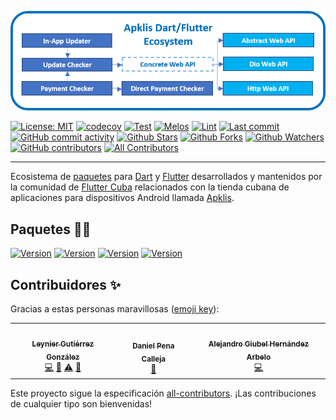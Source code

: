 <p align="center">
    <a href="https://github.com/fluttercuba">
        <img src="resources/banner.png">
    </a>
</p>

[![License: MIT](https://img.shields.io/badge/License-MIT-green.svg?label=license)](https://opensource.org/licenses/MIT)
[![codecov](https://codecov.io/gh/fluttercuba/apklis-dart-flutter/branch/main/graph/badge.svg?token=RTBS8EX4GQ)](https://codecov.io/gh/fluttercuba/apklis-dart-flutter)
[![Test](https://github.com/fluttercuba/apklis-dart-flutter/actions/workflows/test.yml/badge.svg)](https://github.com/fluttercuba/apklis-dart-flutter/actions/workflows/test.yml)
[![Melos](https://img.shields.io/badge/maintained%20with-melos-f700ff.svg?style=flat-square)](https://github.com/invertase/melos) [![Lint](https://img.shields.io/badge/style-lint-4BC0F.svg)](https://pub.dev/packages/lint)
[![Last commit](https://img.shields.io/github/last-commit/fluttercuba/apklis-dart-flutter.svg?style=flat)](https://github.com/fluttercuba/apklis-dart-flutter/commits)
[![GitHub commit activity](https://img.shields.io/github/commit-activity/m/fluttercuba/apklis-dart-flutter)](https://github.com/fluttercuba/apklis-dart-flutter/commits)
[![Github Stars](https://img.shields.io/github/stars/fluttercuba/apklis-dart-flutter?style=flat&logo=github)](https://github.com/fluttercuba/apklis-dart-flutter/stargazers)
[![Github Forks](https://img.shields.io/github/forks/fluttercuba/apklis-dart-flutter?style=flat&logo=github)](https://github.com/fluttercuba/apklis-dart-flutter/network/members)
[![Github Watchers](https://img.shields.io/github/watchers/fluttercuba/apklis-dart-flutter?style=flat&logo=github)](https://github.com/fluttercuba/apklis-dart-flutter)
[![GitHub contributors](https://img.shields.io/github/contributors/fluttercuba/apklis-dart-flutter?label=code%20contributors)](https://github.com/fluttercuba/apklis-dart-flutter/graphs/contributors) <!-- ALL-CONTRIBUTORS-BADGE:START - Do not remove or modify this section -->
[![All Contributors](https://img.shields.io/badge/all_contributors-3-orange.svg?style=flat-square)](#contributors-)
<!-- ALL-CONTRIBUTORS-BADGE:END -->

---

Ecosistema de [paquetes](https://pub.dev) para [Dart](https://dart.dev) y [Flutter](https://flutter.dev) desarrollados y mantenidos por la comunidad de [Flutter Cuba](https://github.com/fluttercuba) relacionados con la tienda cubana de aplicaciones para dispositivos Android llamada [Apklis](https://apklis.cu).

## Paquetes 🚀💙

[![Version](https://img.shields.io/pub/v/apklis_web_api?label=Apklis%20Web%20API)](https://pub.dev/packages/apklis_web_api)
[![Version](https://img.shields.io/pub/v/apklis_dio_web_api?label=Apklis%20Dio%20Web%20API)](https://pub.dev/packages/apklis_dio_web_api)
[![Version](https://img.shields.io/pub/v/apklis_http_web_api?label=Apklis%20Http%20Web%20API)](https://pub.dev/packages/apklis_http_web_api)
[![Version](https://img.shields.io/pub/v/apklis_direct_payment_checker?label=Apklis%20Direct%20Payment%20Checker)](https://pub.dev/packages/apklis_direct_payment_checker)

## Contribuidores ✨

Gracias a estas personas maravillosas ([emoji key](https://allcontributors.org/docs/en/emoji-key)):

<!-- ALL-CONTRIBUTORS-LIST:START - Do not remove or modify this section -->
<!-- prettier-ignore-start -->
<!-- markdownlint-disable -->
<table>
  <tr>
    <td align="center"><a href="http://leynier.github.io"><img src="https://avatars.githubusercontent.com/u/36774373?v=4?s=100" width="100px;" alt=""/><br /><sub><b>Leynier Gutiérrez González</b></sub></a><br /><a href="https://github.com/fluttercuba/apklis-dart-flutter/commits?author=leynier" title="Code">💻</a> <a href="#maintenance-leynier" title="Maintenance">🚧</a> <a href="https://github.com/fluttercuba/apklis-dart-flutter/commits?author=leynier" title="Tests">⚠️</a> <a href="https://github.com/fluttercuba/apklis-dart-flutter/issues?q=author%3Aleynier" title="Bug reports">🐛</a></td>
    <td align="center"><a href="https://github.com/dany2709"><img src="https://avatars.githubusercontent.com/u/37417178?v=4?s=100" width="100px;" alt=""/><br /><sub><b>Daniel Pena Calleja</b></sub></a><br /><a href="https://github.com/fluttercuba/apklis-dart-flutter/issues?q=author%3Adany2709" title="Bug reports">🐛</a></td>
    <td align="center"><a href="https://alejandrogiubel.github.io/"><img src="https://avatars.githubusercontent.com/u/36578847?v=4?s=100" width="100px;" alt=""/><br /><sub><b>Alejandro Giubel Hernández Arbelo</b></sub></a><br /><a href="https://github.com/fluttercuba/apklis-dart-flutter/commits?author=alejandrogiubel" title="Code">💻</a></td>
  </tr>
</table>

<!-- markdownlint-restore -->
<!-- prettier-ignore-end -->

<!-- ALL-CONTRIBUTORS-LIST:END -->

Este proyecto sigue la especificación [all-contributors](https://github.com/all-contributors/all-contributors). ¡Las contribuciones de cualquier tipo son bienvenidas!
